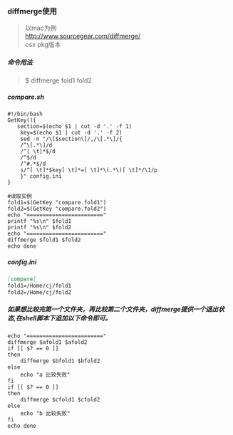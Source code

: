 ### diffmerge使用
> 以mac为例  
http://www.sourcegear.com/diffmerge/  
osx pkg版本  

##### 命令用法
>$ diffmerge fold1 fold2  

##### compare.sh
```shell script
#!/bin/bash
GetKey(){    
   section=$(echo $1 | cut -d '.' -f 1)    
    key=$(echo $1 | cut -d '.' -f 2)    
    sed -n "/\[$section\]/,/\[.*\]/{    
    /^\[.*\]/d    
    /^[ \t]*$/d    
    /^$/d    
    /^#.*$/d    
    s/^[ \t]*$key[ \t]*=[ \t]*\(.*\)[ \t]*/\1/p    
    }" config.ini    
}    
    
#读取实例  
fold1=$(GetKey "compare.fold1")
fold2=$(GetKey "compare.fold2")
echo "========================"
printf "%s\n" $fold1
printf "%s\n" $fold2
echo "========================"
diffmerge $fold1 $fold2
echo done
```
##### config.ini
```markdown
[compare]
fold1=/Home/cj/fold1
fold2=/Home/cj/fold2
```

##### 如果想比较完第一个文件夹，再比较第二个文件夹，diffmerge提供一个退出状态,在shell脚本下追加以下命令即可。
```shell script
echo "========================"
diffmerge $afold1 $afold2
if [[ $? == 0 ]]
then
    diffmerge $bfold1 $bfold2
else
    echo "a 比较失败"
fi
if [[ $? == 0 ]]
then
    diffmerge $cfold1 $cfold2
else
    echo "b 比较失败"
fi
echo done
```
